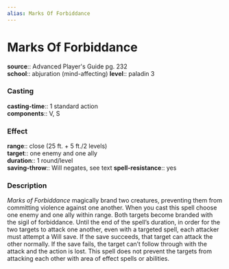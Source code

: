 ```yaml
---
alias: Marks Of Forbiddance
---
```


# Marks Of Forbiddance 

**source**:: Advanced Player's Guide pg. 232  
**school**:: abjuration (mind-affecting)
**level**:: paladin 3

### Casting 

**casting-time**:: 1 standard action  
**components**:: V, S

### Effect 

**range**:: close (25 ft. + 5 ft./2 levels)  
**target**:: one enemy and one ally  
**duration**:: 1 round/level  
**saving-throw**:: Will negates, see text
**spell-resistance**:: yes

### Description 

*Marks of Forbiddance* magically brand two creatures, preventing them from committing violence against one another. When you cast this spell choose one enemy and one ally within range. Both targets become branded with the sigil of forbiddance. Until the end of the spell’s duration, in order for the two targets to attack one another, even with a targeted spell, each attacker must attempt a Will save. If the save succeeds, that target can attack the other normally. If the save fails, the target can’t follow through with the attack and the action is lost. This spell does not prevent the targets from attacking each other with area of effect spells or abilities.
